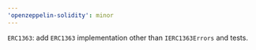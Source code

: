 ```yaml
---
'openzeppelin-solidity': minor
---
```


`ERC1363`: add `ERC1363` implementation other than `IERC1363Errors` and tests.
